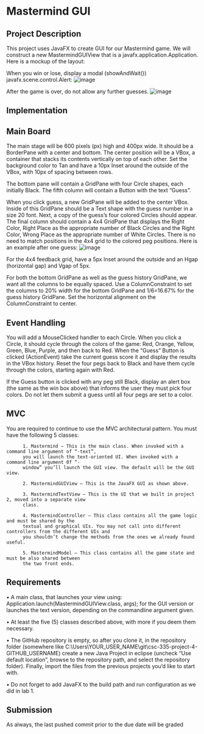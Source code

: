 Mastermind GUI
=================
Project Description
------------
This project uses JavaFX to create GUI for our Mastermind game. 
We will construct a new MastermindGUIView that is a javafx.application.Application.
Here is a mockup of the layout:

When you win or lose, display a modal (showAndWait()) javafx.scene.control.Alert:
![image](https://user-images.githubusercontent.com/60068763/112902217-adca1f00-909a-11eb-8894-5bc7fd23190d.png)

After the game is over, do not allow any further guesses.
![image](https://user-images.githubusercontent.com/60068763/112902370-deaa5400-909a-11eb-878d-7c362b0df097.png)

Implementation
------------
  Main Board
  ------------
  The main stage will be 600 pixels (px) high and 400px wide. It should be a BorderPane with a center 
  and bottom. The center position will be a VBox, a container that stacks its contents vertically on top of 
  each other. Set the background color to Tan and have a 10px Inset around the outside of the VBox, with 
  10px of spacing between rows.

  The bottom pane will contain a GridPane with four Circle shapes, each initially Black. The fifth 
  column will contain a Button with the text “Guess”.

  When you click guess, a new GridPane will be added to the center VBox. Inside of this GridPane
  should be a Text shape with the guess number in a size 20 font. Next, a copy of the guess’s four colored 
  Circles should appear. The final column should contain a 4x4 GridPane that displays the Right Color, 
  Right Place as the appropriate number of Black Circles and the Right Color, Wrong Place as the 
  appropriate number of White Circles. There is no need to match positions in the 4x4 grid to the
  colored peg positions. Here is an example after one guess:
  ![image](https://user-images.githubusercontent.com/60068763/112902548-20d39580-909b-11eb-8049-cf1309fa7883.png)

  For the 4x4 feedback grid, have a 5px Inset around the outside and an Hgap (horizontal gap) and Vgap
  of 5px.

  For both the bottom GridPane as well as the guess history GridPane, we want all the columns to be 
  equally spaced. Use a ColumnConstraint to set the columns to 20% width for the bottom GridPane
  and 1/6=16.67% for the guess history GridPane. Set the horizontal alignment on the 
  ColumnConstraint to center.

  Event Handling
  ------------
  You will add a MouseClicked handler to each Circle. When you click a Circle, it should cycle 
  through the colors of the game: Red, Orange, Yellow, Green, Blue, Purple, and then back to Red.
  When the “Guess” Button is clicked (ActionEvent) take the current guess score it and display the results 
  in the VBox history. Reset the four pegs back to Black and have them cycle through the colors, starting 
  again with Red.

  If the Guess button is clicked with any peg still Black, display an alert box (the same as the win box 
  above) that informs the user they must pick four colors. Do not let them submit a guess until all four 
  pegs are set to a color.

  MVC 
  ------------
  You are required to continue to use the MVC architectural pattern. You must have the following 5 
  classes:
  
          1. Mastermind – This is the main class. When invoked with a command line argument of “-text”, 
          you will launch the text-oriented UI. When invoked with a command line argument 0f “-
          window” you’ll launch the GUI view. The default will be the GUI view.
          
          2. MastermindGUIView – This is the JavaFX GUI as shown above.
          
          3. MastermindTextView – This is the UI that we built in project 2, moved into a separate view 
          class.
          
          4. MastermindController – This class contains all the game logic and must be shared by the 
          textual and graphical UIs. You may not call into different controllers from the different UIs and 
          you shouldn’t change the methods from the ones we already found useful.
          
          5. MastermindModel – This class contains all the game state and must be also shared between 
          the two front ends.
       
Requirements
------------

  • A main class, that launches your view using:
  Application.launch(MastermindGUIView.class, args);
  for the GUI version or launches the text version, depending on the commandline argument 
  given.
  
  • At least the five (5) classes described above, with more if you deem them necessary.
  
  • The GitHub repository is empty, so after you clone it, in the repository folder (somewhere like 
  C:\Users\YOUR_USER_NAME\git\csc-335-project-4-GITHUB_USERNAME\) create a new Java Project in eclipse (uncheck “Use default location”, browse to the repository path,     and select the  repository folder). Finally, import the files from the previous projects you’d like to start with.
  
  • Do not forget to add JavaFX to the build path and run configuration as we did in lab 1. 
  
Submission
------------
As always, the last pushed commit prior to the due date will be graded

